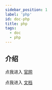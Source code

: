 ```yaml
---
sidebar_position: 1
label: 'php'
id: doc-php
title: php
tags:
  - doc
  - php
---
```


## 介绍
点我进入 [官网](https://www.php.net/) 

点我进入 [文档](https://www.php.net/manual/zh/index.php)
